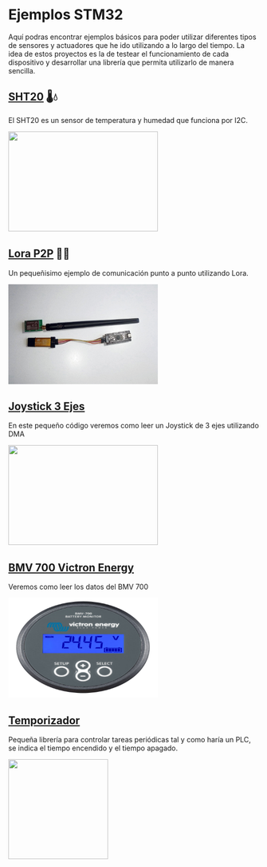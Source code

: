 # Ejemplos STM32
Aquí podras encontrar ejemplos básicos para poder utilizar diferentes tipos de sensores y actuadores que he ido utilizando a lo largo del tiempo.
La idea de estos proyectos es la de testear el funcionamiento de cada dispositivo y desarrollar una librería que permita utilizarlo de manera sencilla.

## [SHT20](https://github.com/antonioescamezalvarez/Ejemplos-STM32/blob/main/SHT20) 🌡️💧 

El SHT20 es un sensor de temperatura y humedad que funciona por I2C.

<img src="https://cdn-shop.adafruit.com/1200x900/4099-09.jpg" width="300" height="200" />

## [Lora P2P](https://github.com/antonioescamezalvarez/Ejemplos-STM32/tree/main/Lora%20P2P) 📡📶

Un pequeñisimo ejemplo de comunicación punto a punto utilizando Lora.

<img src="https://github.com/antonioescamezalvarez/Ejemplos-STM32/blob/main/Lora%20P2P/photo1635430161.jpg" width="300" height="200" />

## [Joystick 3 Ejes](https://github.com/antonioescamezalvarez/Ejemplos-STM32/tree/main/Joystick%203%20Ejes)

En este pequeño código veremos como leer un Joystick de 3 ejes utilizando DMA

<img src="https://tienda.bricogeek.com/5660-thickbox_default/joystick-profesional-de-3-ejes.jpg" width="300" height="200" />

## [BMV 700 Victron Energy](https://github.com/antonioescamezalvarez/Ejemplos-STM32/tree/main/BMV%20700%20Victron%20Energy)

Veremos como leer los datos del BMV 700

<img src="https://github.com/antonioescamezalvarez/Ejemplos-STM32/blob/main/BMV%20700%20Victron%20Energy/Victron-Battery-Monitor-BMV-700.jpg" width="300" height="200" />

## [Temporizador](https://github.com/antonioescamezalvarez/Ejemplos-STM32/tree/main/Temporizador)

Pequeña librería para controlar tareas periódicas tal y como haría un PLC, se indica el tiempo encendido y el tiempo apagado.

<img src="https://upload.wikimedia.org/wikipedia/commons/d/d6/Reloj_flat.svg" width="200" height="200" />
